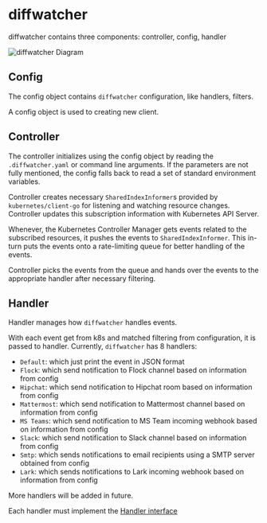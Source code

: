 # diffwatcher

diffwatcher contains three components: controller, config, handler

![diffwatcher Diagram](diffwatcher.png?raw=true "diffwatcher Overview")

## Config

The config object contains `diffwatcher` configuration, like handlers, filters.

A config object is used to creating new client.

## Controller

The controller initializes using the config object by reading the `.diffwatcher.yaml` or command line arguments.
If the parameters are not fully mentioned, the config falls back to read a set of standard environment variables.

Controller creates necessary `SharedIndexInformer`s provided by `kubernetes/client-go` for listening and watching
resource changes. Controller updates this subscription information with Kubernetes API Server.

Whenever, the Kubernetes Controller Manager gets events related to the subscribed resources, it pushes the events to
`SharedIndexInformer`. This in-turn puts the events onto a rate-limiting queue for better handling of the events.

Controller picks the events from the queue and hands over the events to the appropriate handler after
necessary filtering.

## Handler

Handler manages how `diffwatcher` handles events.

With each event get from k8s and matched filtering from configuration, it is passed to handler. Currently, `diffwatcher` has 8 handlers:

 - `Default`: which just print the event in JSON format
 - `Flock`: which send notification to Flock channel based on information from config
 - `Hipchat`: which send notification to Hipchat room based on information from config
 - `Mattermost`: which send notification to Mattermost channel based on information from config
 - `MS Teams`: which send notification to MS Team incoming webhook based on information from config
 - `Slack`: which send notification to Slack channel based on information from config
 - `Smtp`: which sends notifications to email recipients using a SMTP server obtained from config
 - `Lark`: which sends notifications to Lark incoming webhook based on information from config

More handlers will be added in future.

Each handler must implement the [Handler interface](https://github.com/marvasgit/diffwatcher/blob/master/pkg/handlers/handler.go#L31)
